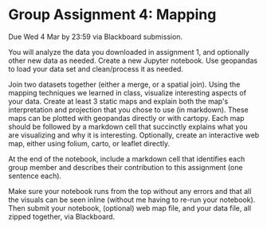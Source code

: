 # Group Assignment 4: Mapping

Due Wed 4 Mar by 23:59 via Blackboard submission.

You will analyze the data you downloaded in assignment 1, and optionally other new data as needed. Create a new Jupyter notebook. Use geopandas to load your data set and clean/process it as needed.

Join two datasets together (either a merge, or a spatial join). Using the mapping techniques we learned in class, visualize interesting aspects of your data. Create at least 3 static maps and explain both the map's interpretation and projection that you chose to use (in markdown). These maps can be plotted with geopandas directly or with cartopy. Each map should be followed by a markdown cell that succinctly explains what you are visualizing and why it is interesting. Optionally, create an interactive web map, either using folium, carto, or leaflet directly.

At the end of the notebook, include a markdown cell that identifies each group member and describes their contribution to this assignment (one sentence each).

Make sure your notebook runs from the top without any errors and that all the visuals can be seen inline (without me having to re-run your notebook). Then submit your notebook, (optional) web map file, and your data file, all zipped together, via Blackboard.
